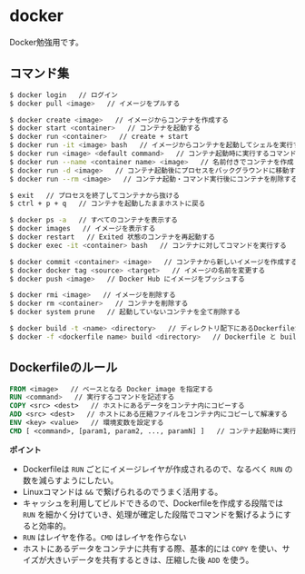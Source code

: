 # docker
Docker勉強用です。

## コマンド集

```bash
$ docker login   // ログイン
$ docker pull <image>   // イメージをプルする

$ docker create <image>   // イメージからコンテナを作成する
$ docker start <container>   // コンテナを起動する
$ docker run <container>   // create + start
$ docker run -it <image> bash   // イメージからコンテナを起動してシェルを実行する
$ docker run <image> <default command>   // コンテナ起動時に実行するコマンドを変更する
$ docker run --name <container name> <image>   // 名前付きでコンテナを作成・起動する
$ docker run -d <image>   // コンテナ起動後にプロセスをバックグラウンドに移動する
$ docker run --rm <image>   // コンテナ起動・コマンド実行後にコンテナを削除する

$ exit   // プロセスを終了してコンテナから抜ける
$ ctrl + p + q   // コンテナを起動したままホストに戻る

$ docker ps -a   // すべてのコンテナを表示する
$ docker images   // イメージを表示する
$ docker restart   // Exited 状態のコンテナを再起動する
$ docker exec -it <container> bash   // コンテナに対してコマンドを実行する

$ docker commit <container> <image>   // コンテナから新しいイメージを作成する
$ docker docker tag <source> <target>   // イメージの名前を変更する
$ docker push <image>   // Docker Hub にイメージをプッシュする

$ docker rmi <image>   // イメージを削除する
$ docker rm <container>   // コンテナを削除する
$ docker system prune   // 起動していないコンテナを全て削除する

$ docker build -t <name> <directory>   // ディレクトリ配下にあるDockerfileから名前付きイメージを作成する
$ docker -f <dockerfile name> build <directory>   // Dockerfile と build context のパスを指定してイメージを作成する
```

## Dockerfileのルール

```Dockerfile
FROM <image>   // ベースとなる Docker image を指定する
RUN <command>   // 実行するコマンドを記述する
COPY <src> <dest>   // ホストにあるデータをコンテナ内にコピーする
ADD <src> <dest>   // ホストにある圧縮ファイルをコンテナ内にコピーして解凍する
ENV <key> <value>   // 環境変数を設定する
CMD [ <command>, [param1, param2, ..., paramN] ]   // コンテナ起動時に実行するコマンドを指定する
```

**ポイント**
- Dockerfileは `RUN` ごとにイメージレイヤが作成されるので、なるべく `RUN` の数を減らすようにしたい。
- Linuxコマンドは `&&` で繋げられるのでうまく活用する。
- キャッシュを利用してビルドできるので、Dockerfileを作成する段階では `RUN` を細かく分けていき、処理が確定した段階でコマンドを繋げるようにすると効率的。 
- `RUN` はレイヤを作る。`CMD` はレイヤを作らない
- ホストにあるデータをコンテナに共有する際、基本的には `COPY` を使い、サイズが大きいデータを共有するときは、圧縮した後 `ADD` を使う。